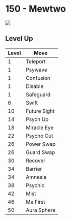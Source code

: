 # 150 - Mewtwo
![][150]

## Level Up

Level | Move
---   | ---
  1   | Teleport
  1   | Psywave
  1   | Confusion
  1   | Disable
  1   | Safeguard
  6   | Swift
 10   | Future Sight
 14   | Psych Up
 18   | Miracle Eye
 22   | Psycho Cut
 26   | Power Swap
 26   | Guard Swap
 30   | Recover
 34   | Barrier
 34   | Amnesia
 38   | Psychic
 42   | Mist
 46   | Me First
 50   | Aura Sphere



[150]: /img/pokemon/150.png
